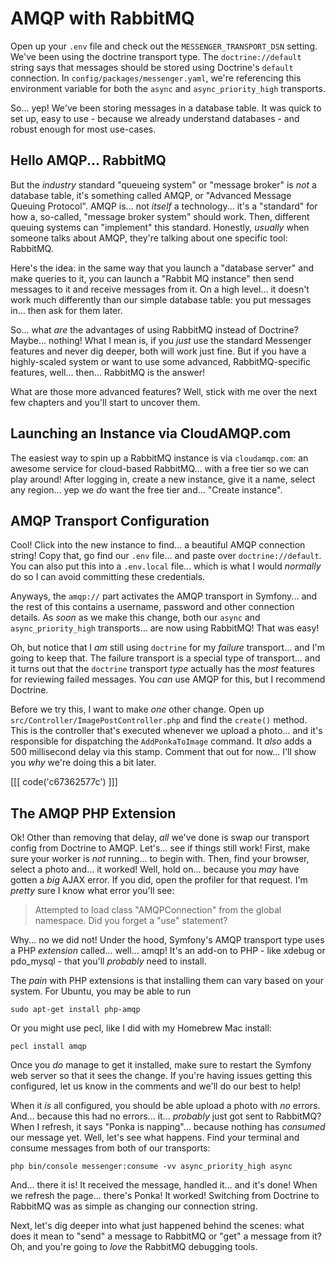 # AMQP with RabbitMQ

Open up your `.env` file and check out the `MESSENGER_TRANSPORT_DSN` setting.
We've been using the doctrine transport type. The `doctrine://default` string
says that messages should be stored using Doctrine's `default` connection. In
`config/packages/messenger.yaml`, we're referencing this environment variable
for both the `async` and `async_priority_high` transports.

So... yep! We've been storing messages in a database table. It was quick to set
up, easy to use - because we already understand databases - and robust enough
for most use-cases.

## Hello AMQP... RabbitMQ

But the *industry* standard "queueing system" or "message broker" is *not* a
database table, it's something called AMQP, or "Advanced Message Queuing Protocol".
AMQP is... not *itself* a technology... it's a "standard" for how a, so-called,
"message broker system" should work. Then, different queuing systems can
"implement" this standard. Honestly, *usually* when someone talks about AMQP,
they're talking about one specific tool: RabbitMQ.

Here's the idea: in the same way that you launch a "database server" and make
queries to it, you can launch a "Rabbit MQ instance" then send messages to it
and receive messages from it. On a high level... it doesn't work much differently
than our simple database table: you put messages in... then ask for them later.

So... what *are* the advantages of using RabbitMQ instead of Doctrine? Maybe...
nothing! What I mean is, if you *just* use the standard Messenger features and
never dig deeper, both will work just fine. But if you have a highly-scaled system
or want to use some advanced, RabbitMQ-specific features, well... then... RabbitMQ
is the answer!

What are those more advanced features? Well, stick with me over the next few chapters
and you'll start to uncover them.

## Launching an Instance via CloudAMQP.com

The easiest way to spin up a RabbitMQ instance is via `cloudamqp.com`: an awesome
service for cloud-based RabbitMQ... with a free tier so we can play around! After
logging in, create a new instance, give it a name, select any region... yep we
*do* want the free tier and... "Create instance".

## AMQP Transport Configuration

Cool! Click into the new instance to find... a beautiful AMQP connection string!
Copy that, go find our `.env` file... and paste over `doctrine://default`. You
can also put this into a `.env.local` file... which is what I would *normally*
do so I can avoid committing these credentials.

Anyways, the `amqp://` part activates the AMQP transport in Symfony... and the
rest of this contains a username, password and other connection details.
As *soon* as we make this change, both our `async` and `async_priority_high`
transports... are now using RabbitMQ! That was easy!

Oh, but notice that I *am* still using `doctrine` for my *failure* transport...
and I'm going to keep that. The failure transport is a special type of transport...
and it turns out that the `doctrine` transport *type* actually has the *most*
features for reviewing failed messages. You *can* use AMQP for this, but I recommend
Doctrine.

Before we try this, I want to make *one* other change. Open up
`src/Controller/ImagePostController.php` and find the `create()` method. This is
the controller that's executed whenever we upload a photo... and it's responsible
for dispatching the `AddPonkaToImage` command. It *also* adds a 500 millisecond
delay via this stamp. Comment that out for now... I'll show you *why* we're doing
this a bit later.

[[[ code('c67362577c') ]]]

## The AMQP PHP Extension

Ok! Other than removing that delay, *all* we've done is swap our transport config
from Doctrine to AMQP. Let's... see if things still work! First, make sure your
worker is *not* running... to begin with. Then, find your browser, select a photo
and... it worked! Well, hold on... because you *may* have gotten a *big* AJAX
error. If you did, open the profiler for that request. I'm *pretty* sure I know
what error you'll see:

> Attempted to load class "AMQPConnection" from the global namespace.
> Did you forget a "use" statement?

Why... no we did not! Under the hood, Symfony's AMQP transport type uses a PHP
*extension* called... well... amqp! It's an add-on to PHP - like xdebug or
pdo_mysql - that you'll *probably* need to install.

The *pain* with PHP extensions is that installing them can vary based on your
system. For Ubuntu, you may be able to run

```terminal
sudo apt-get install php-amqp
```

Or you might use pecl, like I did with my Homebrew Mac install:

```terminal
pecl install amqp
```

Once you *do* manage to get it installed, make sure to restart the Symfony web
server so that it sees the change. If you're having issues getting this configured,
let us know in the comments and we'll do our best to help!

When it *is* all configured, you should be able upload a photo with *no* errors.
And... because this had no errors... it... *probably* just got sent to RabbitMQ?
When I refresh, it says "Ponka is napping"... because nothing has *consumed* our
message yet. Well, let's see what happens. Find your terminal and consume messages
from both of our transports:

```terminal
php bin/console messenger:consume -vv async_priority_high async
```

And... there it is! It received the message, handled it... and it's done! When
we refresh the page... there's Ponka! It worked! Switching from Doctrine to RabbitMQ
was as simple as changing our connection string.

Next, let's dig deeper into what just happened behind the scenes: what does it
mean to "send" a message to RabbitMQ or "get" a message from it? Oh, and you're
going to *love* the RabbitMQ debugging tools.
